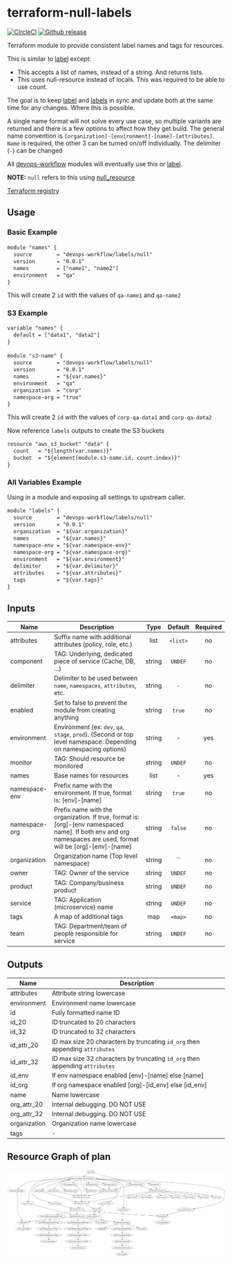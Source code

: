 # terraform-null-labels

[![CircleCI](https://circleci.com/gh/appzen-oss/terraform-null-labels.svg?style=svg)](https://circleci.com/gh/appzen-oss/terraform-null-labels)
[![Github release](https://img.shields.io/github/release/appzen-oss/terraform-null-label.svg)](https://github.com/appzen-oss/terraform-null-label/releases)

Terraform module to provide consistent label names and tags for resources.

This is similar to [label](https://registry.terraform.io/modules/devops-workflow/label/local) except:

- This accepts a list of names, instead of a string. And returns lists.
- This uses null-resource instead of locals. This was required to be able to use count.

The goal is to keep [label](https://registry.terraform.io/modules/devops-workflow/label/local)
and [labels](https://registry.terraform.io/modules/devops-workflow/labels/null)
in sync and update both at the same time for any changes.
Where this is possible.

A single name format will not solve every use case, so multiple variants are
returned and there is a few options to affect how they get build. The general
name convention is `[organization]-[environment]-[name]-[attributes]`. `Name`
is required, the other 3 can be turned on/off individually. The delimiter
(`-`) can be changed

All [devops-workflow](https://registry.terraform.io/modules/devops-workflow)
modules will eventually use this or [label](https://registry.terraform.io/modules/devops-workflow/label/local).

**NOTE:** `null` refers to this using [null_resource](https://www.terraform.io/docs/providers/null/index.html)

[Terraform registry](https://registry.terraform.io/modules/devops-workflow/labels/null)

## Usage

### Basic Example

```hcl
module "names" {
  source        = "devops-workflow/labels/null"
  version       = "0.0.1"
  names         = ["name1", "name2"]
  environment   = "qa"
}
```

This will create 2 `id` with the values of `qa-name1` and `qa-name2`

### S3 Example

```hcl
variable "names" {
  default = ["data1", "data2"]
}

module "s3-name" {
  source        = "devops-workflow/labels/null"
  version       = "0.0.1"
  names         = "${var.names}"
  environment   = "qa"
  organization  = "corp"
  namespace-org = "true"
}
```

This will create 2 `id` with the values of `corp-qa-data1` and `corp-qa-data2`

Now reference `labels` outputs to create the S3 buckets

```hcl
resource "aws_s3_bucket" "data" {
  count   = "${length(var.names)}"
  bucket  = "${element(module.s3-name.id, count.index)}"
}
```

### All Variables Example

Using in a module and exposing all settings to upstream caller.

```hcl
module "labels" {
  source        = "devops-workflow/labels/null"
  version       = "0.0.1"
  organization  = "${var.organization}"
  names         = "${var.names}"
  namespace-env = "${var.namespace-env}"
  namespace-org = "${var.namespace-org}"
  environment   = "${var.environment}"
  delimiter     = "${var.delimiter}"
  attributes    = "${var.attributes}"
  tags          = "${var.tags}"
}
```

<!-- BEGINNING OF PRE-COMMIT-TERRAFORM DOCS HOOK -->
## Inputs

| Name | Description | Type | Default | Required |
|------|-------------|:----:|:-----:|:-----:|
| attributes | Suffix name with additional attributes (policy, role, etc.) | list | `<list>` | no |
| component | TAG: Underlying, dedicated piece of service (Cache, DB, ...) | string | `UNDEF` | no |
| delimiter | Delimiter to be used between `name`, `namespaces`, `attributes`, etc. | string | `-` | no |
| enabled | Set to false to prevent the module from creating anything | string | `true` | no |
| environment | Environment (ex: `dev`, `qa`, `stage`, `prod`). (Second or top level namespace. Depending on namespacing options) | string | - | yes |
| monitor | TAG: Should resource be monitored | string | `UNDEF` | no |
| names | Base names for resources | list | - | yes |
| namespace-env | Prefix name with the environment. If true, format is: [env]-[name] | string | `true` | no |
| namespace-org | Prefix name with the organization. If true, format is: [org]-[env namespaced name]. If both env and org namespaces are used, format will be [org]-[env]-[name] | string | `false` | no |
| organization | Organization name (Top level namespace) | string | `` | no |
| owner | TAG: Owner of the service | string | `UNDEF` | no |
| product | TAG: Company/business product | string | `UNDEF` | no |
| service | TAG: Application (microservice) name | string | `UNDEF` | no |
| tags | A map of additional tags | map | `<map>` | no |
| team | TAG: Department/team of people responsible for service | string | `UNDEF` | no |

## Outputs

| Name | Description |
|------|-------------|
| attributes | Attribute string lowercase |
| environment | Environment name lowercase |
| id | Fully formatted name ID |
| id\_20 | ID truncated to 20 characters |
| id\_32 | ID truncated to 32 characters |
| id\_attr\_20 | ID max size 20 characters by truncating `id_org` then appending `attributes` |
| id\_attr\_32 | ID max size 32 characters by truncating `id_org` then appending `attributes` |
| id\_env | If env namespace enabled [env]-[name] else [name] |
| id\_org | If org namespace enabled [org]-[id_env] else [id_env] |
| name | Name lowercase |
| org\_attr\_20 | Internal debugging. DO NOT USE |
| org\_attr\_32 | Internal debugging. DO NOT USE |
| organization | Organization name lowercase |
| tags | - |

<!-- END OF PRE-COMMIT-TERRAFORM DOCS HOOK -->
<!-- BEGINNING OF PRE-COMMIT-TERRAFORM GRAPH HOOK -->

## Resource Graph of plan

![Terraform Graph](resource-plan-graph.png)
<!-- END OF PRE-COMMIT-TERRAFORM GRAPH HOOK -->

